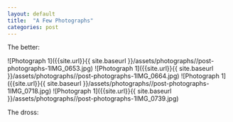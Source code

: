 ```yaml
---
layout: default
title:  "A Few Photographs"
categories: post
---
```


The better:

![Photograph 1]({{site.url}}{{ site.baseurl }}/assets/photographs//post-photographs-1IMG_0653.jpg)
![Photograph 1]({{site.url}}{{ site.baseurl }}/assets/photographs//post-photographs-1IMG_0664.jpg)
![Photograph 1]({{site.url}}{{ site.baseurl }}/assets/photographs//post-photographs-1IMG_0718.jpg)
![Photograph 1]({{site.url}}{{ site.baseurl }}/assets/photographs//post-photographs-1IMG_0739.jpg)

The dross:
